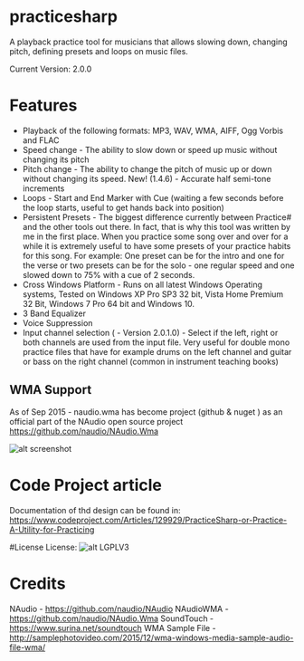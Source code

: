 # practicesharp
A playback practice tool for musicians that allows slowing down, changing pitch, defining presets and loops on music files.

Current Version: 2.0.0

# Features
* Playback of the following formats: MP3, WAV, WMA, AIFF, Ogg Vorbis and FLAC
* Speed change - The ability to slow down or speed up music without changing its pitch
* Pitch change - The ability to change the pitch of music up or down without changing its speed. New! (1.4.6) - Accurate half semi-tone increments
* Loops - Start and End Marker with Cue (waiting a few seconds before the loop starts, useful to get hands back into position)
* Persistent Presets - The biggest difference currently between Practice# and the other tools out there. In fact, that is why this tool was written by me in the first place. When you practice some song over and over for a while it is extremely useful to have some presets of your practice habits for this song. For example: One preset can be for the intro and one for the verse or two presets can be for the solo - one regular speed and one slowed down to 75% with a cue of 2 seconds.
* Cross Windows Platform - Runs on all latest Windows Operating systems, Tested on Windows XP Pro SP3 32 bit, Vista Home Premium 32 Bit, Windows 7 Pro 64 bit and Windows 10.
* 3 Band Equalizer
* Voice Suppression
* Input channel selection (<NEW> - Version 2.0.1.0) - Select if the left, right or both channels are used from the input file. Very useful for double mono practice files that have for example drums on the left channel and guitar or bass on the right channel (common in instrument teaching books)

## WMA Support
As of Sep 2015 - naudio.wma has become project (github & nuget ) as an official part of the NAudio open source project
https://github.com/naudio/NAudio.Wma

![alt screenshot](https://github.com/bigman73/practicesharp/blob/master/Docs/Practice%23_ScreenShot.png)

# Code Project article
Documentation of thd design can be found in:
https://www.codeproject.com/Articles/129929/PracticeSharp-or-Practice-A-Utility-for-Practicing

#License 
License: ![alt LGPLV3](https://www.gnu.org/graphics/lgplv3-147x51.png)

# Credits
NAudio - https://github.com/naudio/NAudio
NAudioWMA - https://github.com/naudio/NAudio.Wma
SoundTouch - https://www.surina.net/soundtouch
WMA Sample File - http://samplephotovideo.com/2015/12/wma-windows-media-sample-audio-file-wma/
